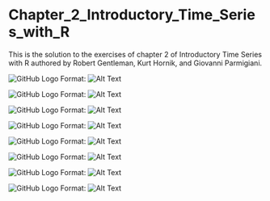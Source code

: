 # Chapter_2_Introductory_Time_Series_with_R
This is the solution to the exercises of chapter 2 of Introductory Time Series with R authored by Robert Gentleman, Kurt Hornik, and Giovanni Parmigiani.

![GitHub Logo](/Varnish.png)
Format: ![Alt Text](https://raw.githubusercontent.com/vahidNaghshin/Chapter_1_Introductory_Time_Series_with_R/Varnish.png)

![GitHub Logo](/guesswhat.png)
Format: ![Alt Text](https://raw.githubusercontent.com/vahidNaghshin/Chapter_1_Introductory_Time_Series_with_R/guesswhat.png)

![GitHub Logo](/SerendipityShirazVineyard.png)
Format: ![Alt Text](https://raw.githubusercontent.com/vahidNaghshin/Chapter_1_Introductory_Time_Series_with_R/SerendipityShirazVineyard.png)

![GitHub Logo](/CageyChardonnayVineyard.png)
Format: ![Alt Text](https://raw.githubusercontent.com/vahidNaghshin/Chapter_1_Introductory_Time_Series_with_R/CageyChardonnayVineyard.png)

![GitHub Logo](/ACFSerendipityShirazVineyard.png)
Format: ![Alt Text](https://raw.githubusercontent.com/vahidNaghshin/Chapter_1_Introductory_Time_Series_with_R/ACFSerendipityShirazVineyard.png)

![GitHub Logo](/ACFCageyChardonnayVineyard.png)
Format: ![Alt Text](https://raw.githubusercontent.com/vahidNaghshin/Chapter_1_Introductory_Time_Series_with_R/ACFCageyChardonnayVineyard.png)

![GitHub Logo](/GlobalTs.png)
Format: ![Alt Text](https://raw.githubusercontent.com/vahidNaghshin/Chapter_1_Introductory_Time_Series_with_R/GlobalTs.png)

![GitHub Logo](/decGlobalTs.png)
Format: ![Alt Text](https://raw.githubusercontent.com/vahidNaghshin/Chapter_1_Introductory_Time_Series_with_R/decGlobalTs.png)


